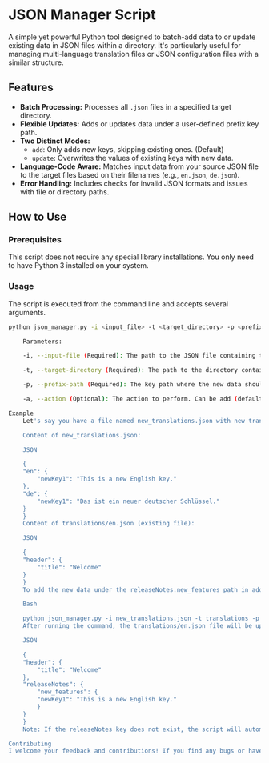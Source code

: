 # JSON Manager Script

A simple yet powerful Python tool designed to batch-add data to or update existing data in JSON files within a directory. It's particularly useful for managing multi-language translation files or JSON configuration files with a similar structure.

## Features

- **Batch Processing:** Processes all `.json` files in a specified target directory.
- **Flexible Updates:** Adds or updates data under a user-defined prefix key path.
- **Two Distinct Modes:**
    - `add`: Only adds new keys, skipping existing ones. (Default)
    - `update`: Overwrites the values of existing keys with new data.
- **Language-Code Aware:** Matches input data from your source JSON file to the target files based on their filenames (e.g., `en.json`, `de.json`).
- **Error Handling:** Includes checks for invalid JSON formats and issues with file or directory paths.

## How to Use

### Prerequisites

This script does not require any special library installations. You only need to have Python 3 installed on your system.

### Usage

The script is executed from the command line and accepts several arguments.

```bash
python json_manager.py -i <input_file> -t <target_directory> -p <prefix_path> -a <action>

    Parameters:

    -i, --input-file (Required): The path to the JSON file containing the data to be added or updated. This file should contain data keyed by language codes (e.g., {"en": {...}, "de": {...}}).

    -t, --target-directory (Required): The path to the directory containing the JSON files you want to update.

    -p, --prefix-path (Required): The key path where the new data should be added or updated (e.g., update.releaseNotes). Use a dot (.) to separate keys.

    -a, --action (Optional): The action to perform. Can be add (default) or update.

Example
    Let's say you have a file named new_translations.json with new translations you want to add to your existing translation files located in the translations directory.

    Content of new_translations.json:

    JSON

    {
    "en": {
        "newKey1": "This is a new English key."
    },
    "de": {
        "newKey1": "Das ist ein neuer deutscher Schlüssel."
    }
    }
    Content of translations/en.json (existing file):

    JSON

    {
    "header": {
        "title": "Welcome"
    }
    }
    To add the new data under the releaseNotes.new_features path in add mode, use the following command:

    Bash

    python json_manager.py -i new_translations.json -t translations -p releaseNotes.new_features -a add
    After running the command, the translations/en.json file will be updated as follows:

    JSON

    {
    "header": {
        "title": "Welcome"
    },
    "releaseNotes": {
        "new_features": {
        "newKey1": "This is a new English key."
        }
    }
    }
    Note: If the releaseNotes key does not exist, the script will automatically create it.

Contributing
I welcome your feedback and contributions! If you find any bugs or have a feature suggestion, please feel free to open an Issue or submit a Pull Request.